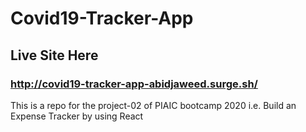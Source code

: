 # Covid19-Tracker-App

## Live Site Here

### http://covid19-tracker-app-abidjaweed.surge.sh/

This is a repo for the project-02 of PIAIC bootcamp 2020 i.e. Build an Expense Tracker by using React


